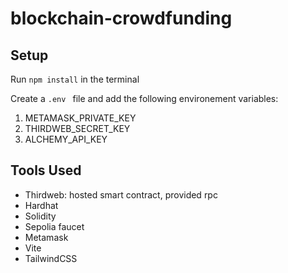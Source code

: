# blockchain-crowdfunding

## Setup
Run `npm install` in the terminal

Create a `.env ` file and add the following environement variables:
1. METAMASK_PRIVATE_KEY
2. THIRDWEB_SECRET_KEY
3. ALCHEMY_API_KEY

## Tools Used
- Thirdweb: hosted smart contract, provided rpc
- Hardhat
- Solidity
- Sepolia faucet
- Metamask
- Vite
- TailwindCSS